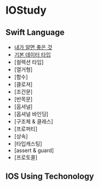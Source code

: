 # IOStudy

## Swift Language
* [내가 알면 좋은 것](https://github.com/wodnd0518/IOStudy/blob/main/Swift%20Language/The%20Basics.md)
* [기본 데이터 타입](https://github.com/wodnd0518/IOStudy/blob/main/Swift%20Language/%EA%B8%B0%EB%B3%B8%20%EB%8D%B0%EC%9D%B4%ED%84%B0%20%ED%83%80%EC%9E%85.md)
* [컬렉션 타입]
* [열거형]
* [함수]
* [클로져]
* [조건문]
* [반목문]
* [옵셔널]
* [옵셔널 바인딩]
* [구조체 & 클래스]
* [프로퍼티]
* [상속]
* [타입캐스팅]
* [assert & guard]
* [프로토콜]

## IOS Using Techonology
